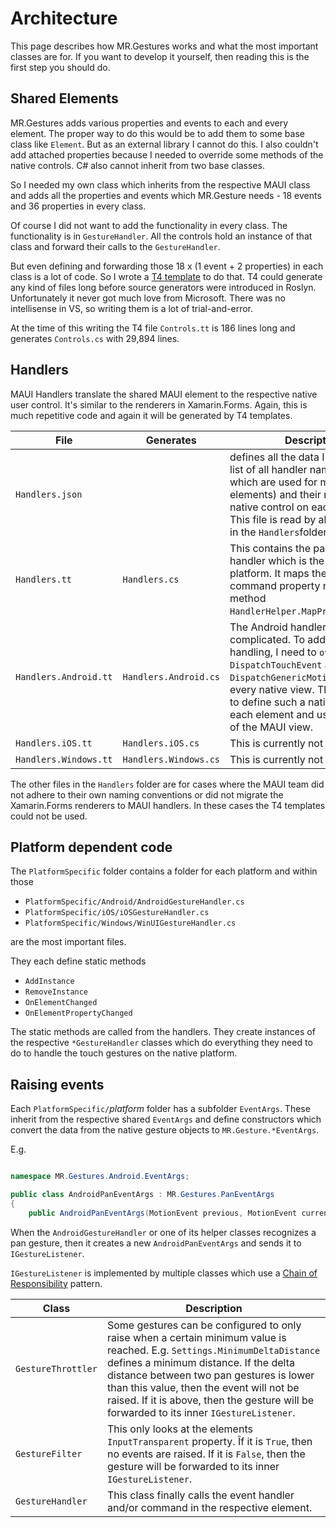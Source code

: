 # Architecture

This page describes how MR.Gestures works and what the most important classes are for. If you want to develop it yourself, then reading this is the first step you should do.

## Shared Elements

MR.Gestures adds various properties and events to each and every element.
The proper way to do this would be to add them to some base class like `Element`. But as an external library I cannot do this.
I also couldn't add attached properties because I needed to override some methods of the native controls.
C# also cannot inherit from two base classes.

So I needed my own class which inherits from the respective MAUI class and adds all the properties and events which MR.Gesture needs - 18 events and 36 properties in every class.

Of course I did not want to add the functionality in every class. The functionality is in `GestureHandler`. All the controls hold an instance of that class and forward their calls to the `GestureHandler`.

But even defining and forwarding those 18 x (1 event + 2 properties) in each class is a lot of code. So I wrote a [T4 template](https://learn.microsoft.com/en-us/visualstudio/modeling/code-generation-and-t4-text-templates?view=vs-2022) to do that.
T4 could generate any kind of files long before source generators were introduced in Roslyn. Unfortunately it never got much love from Microsoft.
There was no intellisense in VS, so writing them is a lot of trial-and-error.

At the time of this writing the T4 file `Controls.tt` is 186 lines long and generates `Controls.cs` with 29,894 lines.

## Handlers
 
MAUI Handlers translate the shared MAUI element to the respective native user control. It's similar to the renderers in Xamarin.Forms.
Again, this is much repetitive code and again it will be generated by T4 templates.

| File   | Generates   | Description   |
|---|---|---|
| `Handlers.json` | | defines all the data I need. It is a list of all handler names (some of which are used for multiple elements) and their respective native control on each platform. This file is read by all T4 templates in the `Handlers`folder. |
| `Handlers.tt` | `Handlers.cs` | This contains the part of the handler which is the same on every platform. It maps the event and command property names to the method `HandlerHelper.MapPropertyChanged`. |
| `Handlers.Android.tt` | `Handlers.Android.cs` | The Android handlers are a bit complicated. To add my gesture handling, I need to `override DispatchTouchEvent` and `DispatchGenericMotionEvent` in every native view. Therefore I need to define such a native view for each element and use that instead of the MAUI view. |
| `Handlers.iOS.tt` | `Handlers.iOS.cs` | This is currently not used. |
| `Handlers.Windows.tt` | `Handlers.Windows.cs` | This is currently not used. |

The other files in the `Handlers` folder are for cases where the MAUI team did not adhere to their own naming conventions or did not migrate the Xamarin.Forms renderers to MAUI handlers.
In these cases the T4 templates could not be used.

## Platform dependent code

The `PlatformSpecific` folder contains a folder for each platform and within those

- `PlatformSpecific/Android/AndroidGestureHandler.cs`
- `PlatformSpecific/iOS/iOSGestureHandler.cs`
- `PlatformSpecific/Windows/WinUIGestureHandler.cs`

are the most important files.

They each define static methods

- `AddInstance`
- `RemoveInstance`
- `OnElementChanged`
- `OnElementPropertyChanged`

The static methods are called from the handlers. They create instances of the respective `*GestureHandler` classes which do everything they need to do to handle the touch gestures on the native platform.

## Raising events

Each `PlatformSpecific/`_platform_ folder has a subfolder `EventArgs`. These inherit from the respective shared `EventArgs` and define constructors which convert the data from the native gesture objects to `MR.Gesture.*EventArgs`.

E.g.

~~~~ csharp

namespace MR.Gestures.Android.EventArgs;

public class AndroidPanEventArgs : MR.Gestures.PanEventArgs
{
    public AndroidPanEventArgs(MotionEvent previous, MotionEvent current, PanEventArgs prevArgs, global::Android.Views.View view)

~~~~

When the `AndroidGestureHandler` or one of its helper classes recognizes a pan gesture, then it creates a new `AndroidPanEventArgs` and sends it to `IGestureListener`.

`IGestureListener` is implemented by multiple classes which use a [Chain of Responsibility](https://www.oodesign.com/chain-of-responsibility-pattern/) pattern.

| Class  | Description  |
|---|---|
| `GestureThrottler` | Some gestures can be configured to only raise when a certain minimum value is reached. E.g. `Settings.MinimumDeltaDistance` defines a minimum distance. If the delta distance between two pan gestures is lower than this value, then the event will not be raised. If it is above, then the gesture will be forwarded to its inner `IGestureListener`. |
| `GestureFilter` | This only looks at the elements `InputTransparent` property. Îf it is `True`, then no events are raised. If it is `False`, then the gesture will be forwarded to its inner `IGestureListener`.|
| `GestureHandler` | This class finally calls the event handler and/or command in the respective element. |
